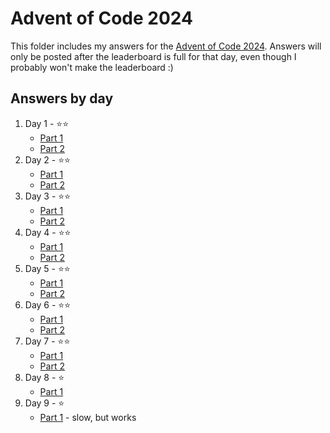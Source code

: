 # Advent of Code 2024

This folder includes my answers for the [Advent of Code 2024](https://adventofcode.com/). Answers will only be posted after the leaderboard is full for that day, even though I probably won't make the leaderboard :)

## Answers by day

1. Day 1 - ⭐️⭐️
    - [Part 1](day-01/part-1.py)
    - [Part 2](day-01/part-2.py)
2. Day 2 - ⭐️⭐️
    - [Part 1](day-02/part-1.py)
    - [Part 2](day-02/part-2.py)
3. Day 3 - ⭐️⭐️
    - [Part 1](day-03/part-1.py)
    - [Part 2](day-03/part-2.py)
4. Day 4 - ⭐️⭐️
    - [Part 1](day-04/part-1.py)
    - [Part 2](day-04/part-2.py)
5. Day 5 - ⭐️⭐️
    - [Part 1](day-05/part-1.py)
    - [Part 2](day-05/part-2.py)
6. Day 6 - ⭐️⭐️
    - [Part 1](day-06/part-1.py)
    - [Part 2](day-06/part-2.py)
7. Day 7 - ⭐️⭐️
    - [Part 1](day-07/part-1.py)
    - [Part 2](day-07/part-2.py)
8. Day 8 - ⭐️
    - [Part 1](day-08/part-1.py)
9. Day 9 - ⭐️
    - [Part 1](day-09/part-1.py) - slow, but works
